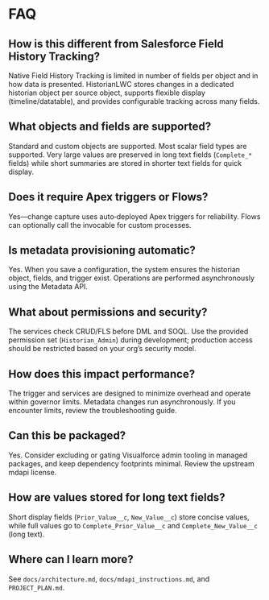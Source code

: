 # FAQ

## How is this different from Salesforce Field History Tracking?
Native Field History Tracking is limited in number of fields per object and in how data is presented. HistorianLWC stores changes in a dedicated historian object per source object, supports flexible display (timeline/datatable), and provides configurable tracking across many fields.

## What objects and fields are supported?
Standard and custom objects are supported. Most scalar field types are supported. Very large values are preserved in long text fields (`Complete_*` fields) while short summaries are stored in shorter text fields for quick display.

## Does it require Apex triggers or Flows?
Yes—change capture uses auto‑deployed Apex triggers for reliability. Flows can optionally call the invocable for custom processes.

## Is metadata provisioning automatic?
Yes. When you save a configuration, the system ensures the historian object, fields, and trigger exist. Operations are performed asynchronously using the Metadata API.

## What about permissions and security?
The services check CRUD/FLS before DML and SOQL. Use the provided permission set (`Historian_Admin`) during development; production access should be restricted based on your org’s security model.

## How does this impact performance?
The trigger and services are designed to minimize overhead and operate within governor limits. Metadata changes run asynchronously. If you encounter limits, review the troubleshooting guide.

## Can this be packaged?
Yes. Consider excluding or gating Visualforce admin tooling in managed packages, and keep dependency footprints minimal. Review the upstream mdapi license.

## How are values stored for long text fields?
Short display fields (`Prior_Value__c`, `New_Value__c`) store concise values, while full values go to `Complete_Prior_Value__c` and `Complete_New_Value__c` (long text).

## Where can I learn more?
See `docs/architecture.md`, `docs/mdapi_instructions.md`, and `PROJECT_PLAN.md`.

